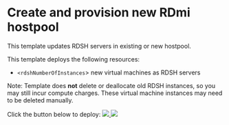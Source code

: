 # Create and provision new RDmi hostpool

This template updates RDSH servers in existing or new hostpool.

This template deploys the following resources:
+ `<rdshNumberOfInstances`> new virtual machines as RDSH servers


Note: Template does **not** delete or deallocate old RDSH instances, so you may still incur compute charges. These virtual machine instances may need to be deleted manually.

Click the button below to deploy:
<a href="https://portal.azure.com/#create/Microsoft.Template/uri/https%3A%2F%2Fraw.githubusercontent.com%2FAzure%2FRDS-Templates%2Fmaster%2Frdmi-peopletech%2FCreate%20and%20provision%20new%20RDmi%20hostpool%2Fazuredeploy.json" target="_blank">
    <img src="http://azuredeploy.net/deploybutton.png"/>
</a>
<a href="http://armviz.io/#/?load=https://raw.githubusercontent.com/PeopleTechRDS/msft-rdmi-templates/master/Create%20and%20provision%20new%20RDmi%20hostpool/azuredeploy.json" target="_blank">
    <img src="http://armviz.io/visualizebutton.png"/>
</a>